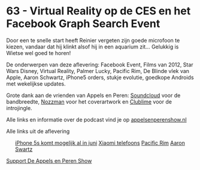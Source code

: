 # 63 - Virtual Reality op de CES en het Facebook Graph Search Event

<p>Door een te snelle start heeft Reinier vergeten zijn goede microfoon te kiezen, vandaar dat hij klinkt alsof hij in een aquarium zit… Gelukkig is Wietse wel goed te horen!</p>

<p>De onderwerpen van deze aflevering: Facebook Event, Films van 2012, Star Wars Disney, Virtual Reality, Palmer Lucky, Pacific Rim, De Blinde vlek van Apple, Aaron Schwartz, iPhone5 orders, stukje evolutie, goedkope Androids met wekelijkse updates. </p>

<p>Grote dank aan de vrienden van Appels en Peren: <a href="http://soundcloud.com/">Soundcloud</a> voor de bandbreedte, <a href="http://www.nozzman.com/">Nozzman</a> voor het coverartwork en <a href="http://twitter.com/#!/clublime">Clublime</a> voor de introjingle.</p>

<p>Alle links en informatie over de podcast vind je op <a href="http://appelsenperenshow.nl/">appelsenperenshow.nl</a></p>

<p>Alle links uit de aflevering</p>

<ul><a href="http://www.asymco.com/2012/12/06/does-s-stand-for-spring/">iPhone 5s komt mogelijk al in juni</a>
<a href="http://www.xiaomi.com/">Xiaomi telefoons</a>
<a href="http://trailers.apple.com/trailers/wb/pacificrim/">Pacific Rim</a>
<a href="http://en.wikipedia.org/wiki/Aaron_Swartz">Aaron Swartz</a>
</ul><p><a href="https://www.patreon.com/appelsenperenshow" rel="payment">Support De Appels en Peren Show</a></p>